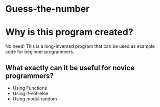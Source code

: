 # Guess-the-number

<h1>Why is this program created?</h1>

<p>No need! This is a long-invented program that can be used as example code for beginner programmers.</p>

<h2>What exactly can it be useful for novice programmers?</h2>

<ul>
	<li>
		Using Functions
	</li>
	<li>
		Using if-elif-else
	</li>
	<li>
		Using modul random
	</li>
</ul>
